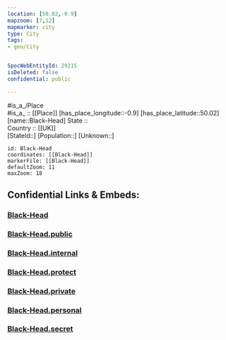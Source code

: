 ```yaml
---
location: [50.02,-0.9] 
mapzoom: [7,12] 
mapmarker: city 
type: City
tags:
- geo/City


SpocWebEntityId: 29215
isDeleted: false
confidential: public

---
```

#is_a_/Place  
#is_a_ :: [[Place]] 
[has_place_longitude::-0.9] 
[has_place_latitude::50.02] 
[name::Black-Head] 
State ::  
Country :: [[UK]]  
[StateId::] 
[Population::] 
[Unknown::] 


```leaflet
id: Black-Head
coordinates: [[Black-Head]] 
markerFile: [[Black-Head]] 
defaultZoom: 11 
maxZoom: 18
```


## Confidential Links & Embeds: 

### [Black-Head](/_Standards/Earth/Continent/Europe/Europe~North/UK/City/Black-Head.md) 

### [Black-Head.public](/_public/Earth/Continent/Europe/Europe~North/UK/City/Black-Head.public.md) 

### [Black-Head.internal](/_internal/Earth/Continent/Europe/Europe~North/UK/City/Black-Head.internal.md) 

### [Black-Head.protect](/_protect/Earth/Continent/Europe/Europe~North/UK/City/Black-Head.protect.md) 

### [Black-Head.private](/_private/Earth/Continent/Europe/Europe~North/UK/City/Black-Head.private.md) 

### [Black-Head.personal](/_personal/Earth/Continent/Europe/Europe~North/UK/City/Black-Head.personal.md) 

### [Black-Head.secret](/_secret/Earth/Continent/Europe/Europe~North/UK/City/Black-Head.secret.md)

